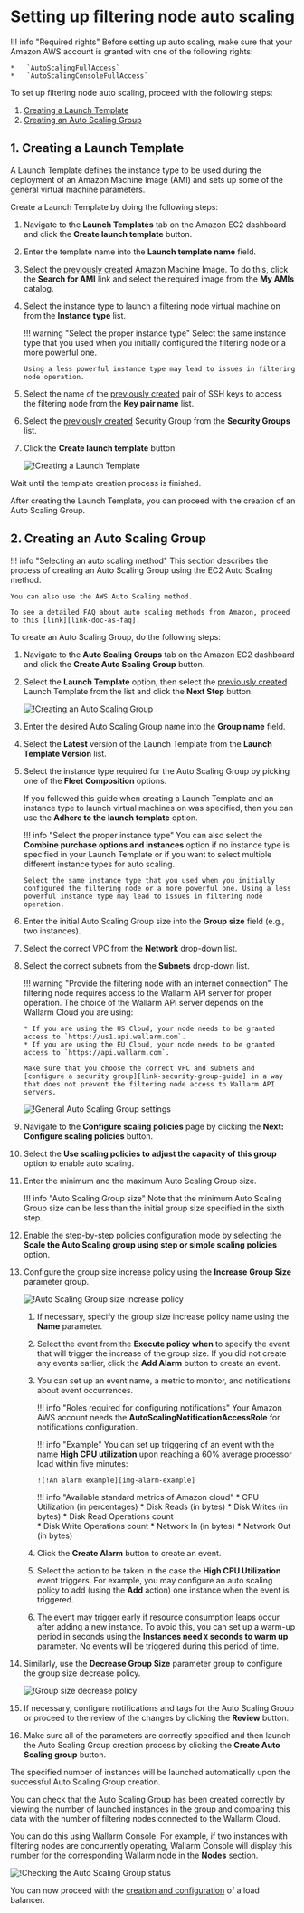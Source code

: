 [link-doc-ami-creation]:        create-image.md
[link-doc-lb-guide]:            load-balancing-guide.md

[link-ssh-keys-guide]:          ../../../installation/cloud-platforms/aws/ami.md#1-create-a-pair-of-ssh-keys
[link-security-group-guide]:    ../../../installation/cloud-platforms/aws/ami.md#2-create-a-security-group

[link-doc-as-faq]:              https://aws.amazon.com/autoscaling/faqs/

[img-create-lt-wizard]:         ../../../images/installation-ami/auto-scaling/common/autoscaling-group-guide/create-launch-template.png
[img-create-asg-wizard]:        ../../../images/installation-ami/auto-scaling/common/autoscaling-group-guide/create-asg-with-template.png
[img-asg-wizard-1]:             ../../../images/installation-ami/auto-scaling/common/autoscaling-group-guide/asg-wizard-1.png
[img-asg-increase-policy]:      ../../../images/installation-ami/auto-scaling/common/autoscaling-group-guide/group-size-increase.png
[img-asg-decrease-policy]:      ../../../images/installation-ami/auto-scaling/common/autoscaling-group-guide/group-size-decrease.png
[img-alarm-example]:            ../../../images/installation-ami/auto-scaling/common/autoscaling-group-guide/alarm-example.png
[img-check-asg-in-cloud]:       ../../../images/cloud-node-status.png

[anchor-lt]:    #1-creating-a-launch-template
[anchor-asg]:   #2-creating-an-auto-scaling-group

#   Setting up filtering node auto scaling

!!! info "Required rights"
    Before setting up auto scaling, make sure that your Amazon AWS account is granted with one of the following rights:
    
    *   `AutoScalingFullAccess`
    *   `AutoScalingConsoleFullAccess`

To set up filtering node auto scaling, proceed with the following steps:
1.  [Creating a Launch Template][anchor-lt]
2.  [Creating an Auto Scaling Group][anchor-asg]

##  1.  Creating a Launch Template

A Launch Template defines the instance type to be used during the deployment of an Amazon Machine Image (AMI) and sets up some of the general virtual machine parameters.

Create a Launch Template by doing the following steps:

1.  Navigate to the **Launch Templates** tab on the Amazon EC2 dashboard and click the **Create launch template** button.

2.  Enter the template name into the **Launch template name** field.

3.  Select the [previously created][link-doc-ami-creation] Amazon Machine Image. To do this, click the **Search for AMI** link and select the required image from the **My AMIs** catalog.

4.  Select the instance type to launch a filtering node virtual machine on from the **Instance type** list.

    !!! warning "Select the proper instance type"
        Select the same instance type that you used when you initially configured the filtering node or a more powerful one.
        
        Using a less powerful instance type may lead to issues in filtering node operation. 

5.  Select the name of the [previously created][link-ssh-keys-guide] pair of SSH keys to access the filtering node from the **Key pair name** list.

6.  Select the [previously created][link-security-group-guide] Security Group from the **Security Groups** list.

7.  Click the **Create launch template** button.

    ![!Creating a Launch Template][img-create-lt-wizard]
    
Wait until the template creation process is finished.

After creating the Launch Template, you can proceed with the creation of an Auto Scaling Group.

##  2.  Creating an Auto Scaling Group

!!! info "Selecting an auto scaling method"
    This section describes the process of creating an Auto Scaling Group using the EC2 Auto Scaling method. 

    You can also use the AWS Auto Scaling method. 

    To see a detailed FAQ about auto scaling methods from Amazon, proceed to this [link][link-doc-as-faq].

To create an Auto Scaling Group, do the following steps:

1.  Navigate to the **Auto Scaling Groups** tab on the Amazon EC2 dashboard and click the **Create Auto Scaling Group** button.

2.  Select the **Launch Template** option, then select the [previously created][anchor-lt] Launch Template from the list and click the **Next Step** button. 

    ![!Creating an Auto Scaling Group][img-create-asg-wizard]
    
3.  Enter the desired Auto Scaling Group name into the **Group name** field.

4.  Select the **Latest** version of the Launch Template from the **Launch Template Version** list.

5.  Select the instance type required for the Auto Scaling Group by picking one of the **Fleet Composition** options.

    If you followed this guide when creating a Launch Template and an instance type to launch virtual machines on was specified, then you can use the **Adhere to the launch template** option.
    
    !!! info "Select the proper instance type"
        You can also select the **Combine purchase options and instances** option if no instance type is specified in your Launch Template or if you want to select multiple different instance types for auto scaling.
        
        Select the same instance type that you used when you initially configured the filtering node or a more powerful one. Using a less powerful instance type may lead to issues in filtering node operation.

6.  Enter the initial Auto Scaling Group size into the **Group size** field (e.g., two instances).

7.  Select the correct VPC from the **Network** drop-down list.

8.  Select the correct subnets from the **Subnets** drop-down list.

    !!! warning "Provide the filtering node with an internet connection"
        The filtering node requires access to the Wallarm API server for proper operation. The choice of the Wallarm API server depends on the Wallarm Cloud you are using:
        
        * If you are using the US Cloud, your node needs to be granted access to `https://us1.api.wallarm.com`.
        * If you are using the EU Cloud, your node needs to be granted access to `https://api.wallarm.com`.

        Make sure that you choose the correct VPC and subnets and [configure a security group][link-security-group-guide] in a way that does not prevent the filtering node access to Wallarm API servers.

    ![!General Auto Scaling Group settings][img-asg-wizard-1]
    
9.  Navigate to the **Configure scaling policies** page by clicking the **Next: Configure scaling policies** button.

10. Select the **Use scaling policies to adjust the capacity of this group** option to enable auto scaling.

11. Enter the minimum and the maximum Auto Scaling Group size.

    !!! info "Auto Scaling Group size"
        Note that the minimum Auto Scaling Group size can be less than the initial group size specified in the sixth step.
    
12. Enable the step-by-step policies configuration mode by selecting the **Scale the Auto Scaling group using step or simple scaling policies** option.

13. Configure the group size increase policy using the **Increase Group Size** parameter group.

    ![!Auto Scaling Group size increase policy][img-asg-increase-policy]
    
    1.  If necessary, specify the group size increase policy name using the **Name** parameter.

    2.  Select the event from the **Execute policy when** to specify the event that will trigger the increase of the group size. If you did not create any events earlier, click the **Add Alarm** button to create an event.

    3.  You can set up an event name, a metric to monitor, and notifications about event occurrences.
    
        !!! info "Roles required for configuring notifications"
            Your Amazon AWS account needs the **AutoScalingNotificationAccessRole** for notifications configuration.
        
        !!! info "Example"
            You can set up triggering of an event with the name **High CPU utilization** upon reaching a 60% average processor load within five minutes:
            
            ![!An alarm example][img-alarm-example]
        
        
        
        !!! info "Available standard metrics of Amazon cloud"
            *   CPU Utilization (in percentages)
            *   Disk Reads (in bytes)
            *   Disk Writes (in bytes)
            *   Disk Read Operations count  
            *   Disk Write Operations count 
            *   Network In (in bytes) 
            *   Network Out (in bytes)

    4.  Click the **Create Alarm** button to create an event.
    
    5.  Select the action to be taken in the case the **High CPU Utilization** event triggers. For example, you may configure an auto scaling policy to add (using the **Add** action) one instance when the event is triggered.
    
    6.  The event may trigger early if resource consumption leaps occur after adding a new instance. To avoid this, you can set up a warm-up period in seconds using the **Instances need `X` seconds to warm up** parameter. No events will be triggered during this period of time.
    
14. Similarly, use the **Decrease Group Size** parameter group to configure the group size decrease policy.

    ![!Group size decrease policy][img-asg-decrease-policy]
    
15. If necessary, configure notifications and tags for the Auto Scaling Group or proceed to the review of the changes by clicking the **Review** button.

16. Make sure all of the parameters are correctly specified and then launch the Auto Scaling Group creation process by clicking the **Create Auto Scaling group** button.

The specified number of instances will be launched automatically upon the successful Auto Scaling Group creation.

You can check that the Auto Scaling Group has been created correctly by viewing the number of launched instances in the group and comparing this data with the number of filtering nodes connected to the Wallarm Cloud.

You can do this using Wallarm Console. For example, if two instances with filtering nodes are concurrently operating, Wallarm Console will display this number for the corresponding Wallarm node in the **Nodes** section.

![!Checking the Auto Scaling Group status][img-check-asg-in-cloud]

You can now proceed with the [creation and configuration][link-doc-lb-guide] of a load balancer.